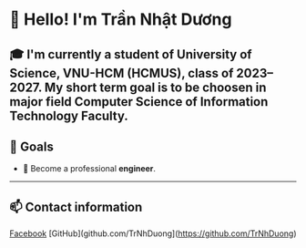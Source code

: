 # 👋 Hello! I'm Trần Nhật Dương

🎓 I'm currently a student of **University of Science, VNU-HCM (HCMUS)**, class of **2023–2027**.
My short term goal is to be choosen in major field Computer Science of Information Technology Faculty.
---

## 📌 Goals

- 🎯 Become a professional **engineer**.

---

## 📫 Contact information

[Facebook](https://www.facebook.com/trannhat.duowng)
[GitHub](github.com/TrNhDuong](https://github.com/TrNhDuong)


